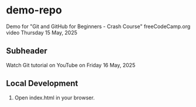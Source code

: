 # demo-repo
Demo for "Git and GitHub for Beginners - Crash Course" freeCodeCamp.org video
Thursday 15 May, 2025

## Subheader

Watch Git tutorial on YouTube on Friday 16 May, 2025

## Local Development

1. Open index.html in your browser.